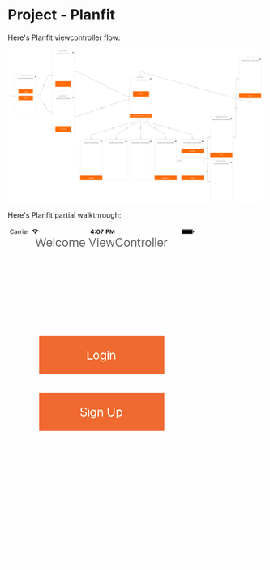 # Project - Planfit

Here's Planfit viewcontroller flow:

<img src='AppFlow.png' />

Here's Planfit partial walkthrough:

<img src='planfit.gif' />

